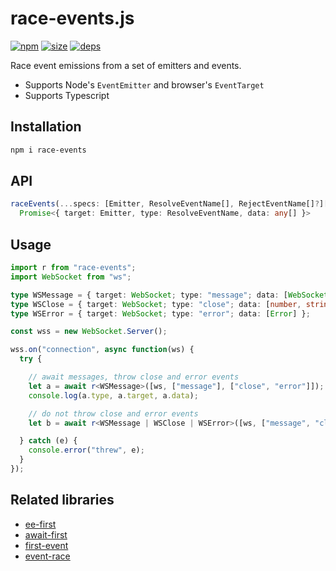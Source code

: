 # race-events.js
[![npm](https://img.shields.io/npm/v/race-events.svg)](https://www.npmjs.org/package/race-events)
[![size](https://img.shields.io/bundlephobia/minzip/race-events.svg)](https://bundlephobia.com)
[![deps](https://david-dm.org/rliang/race-events/status.svg)](https://david-dm.org/rliang/race-events)

Race event emissions from a set of emitters and events.

- Supports Node's `EventEmitter` and browser's `EventTarget`
- Supports Typescript

## Installation

```sh
npm i race-events
```

## API

```ts
raceEvents(...specs: [Emitter, ResolveEventName[], RejectEventName[]?][]):
  Promise<{ target: Emitter, type: ResolveEventName, data: any[] }>
```

## Usage

```ts
import r from "race-events";
import WebSocket from "ws";

type WSMessage = { target: WebSocket; type: "message"; data: [WebSocket.Data] };
type WSClose = { target: WebSocket; type: "close"; data: [number, string] };
type WSError = { target: WebSocket; type: "error"; data: [Error] };

const wss = new WebSocket.Server();

wss.on("connection", async function(ws) {
  try {

    // await messages, throw close and error events
    let a = await r<WSMessage>([ws, ["message"], ["close", "error"]]);
    console.log(a.type, a.target, a.data);

    // do not throw close and error events
    let b = await r<WSMessage | WSClose | WSError>([ws, ["message", "close", "error"]]);

  } catch (e) {
    console.error("threw", e);
  }
});
```

## Related libraries

- [ee-first](https://www.npmjs.com/package/ee-first)
- [await-first](https://www.npmjs.com/package/await-first)
- [first-event](https://www.npmjs.com/package/first-event)
- [event-race](https://www.npmjs.com/package/event-race)
